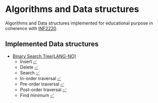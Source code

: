 # Algorithms and Data structures
Algorithms and Data structures implemented for educational purpose in coherence with [INF2220](https://www.uio.no/studier/emner/matnat/ifi/INF2220/).

## Implemented Data structures
* [Binary Search Tree(LANG-NO)](http://www.ovstegard.no/INF2220-Kompendium/#binære-søketrær)
	* Insert [:white_check_mark:](binary-search-tree/BST.java)
	* Delete [:white_check_mark:](binary-search-tree/BST.java)
	* Search [:white_check_mark:](binary-search-tree/BST.java)
	* In-order traversal [:white_check_mark:](binary-search-tree/BST.java)
	* Pre-order traversal [:white_check_mark:](binary-search-tree/BST.java)
	* Post-order traversal [:white_check_mark:](binary-search-tree/BST.java)
	* Find minimum [:white_check_mark:](binary-search-tree/BST.java)
